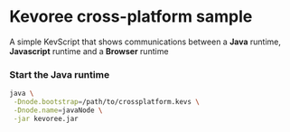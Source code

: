 # Kevoree cross-platform sample

A simple KevScript that shows communications between a **Java** runtime, **Javascript** runtime and a **Browser** runtime

### Start the Java runtime
```sh
java \
 -Dnode.bootstrap=/path/to/crossplatform.kevs \
 -Dnode.name=javaNode \
 -jar kevoree.jar
```